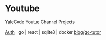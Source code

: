 # Youtube
YaleCode Youtue Channel Projects

[Auth](https://github.com/cbot918/youtube/tree/auth-go-react-sqlite)　go | react | sqlite3 | docker
[blog/go-tutor](https://github.com/cbot918/youtube/tree/blog/go-tutor)